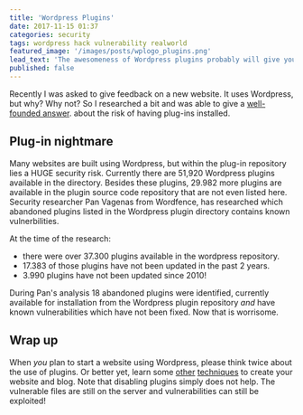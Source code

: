 ```yaml
---
title: 'Wordpress Plugins'
date: 2017-11-15 01:37
categories: security
tags: wordpress hack vulnerability realworld
featured_image: '/images/posts/wplogo_plugins.png'
lead_text: 'The awesomeness of Wordpress plugins probably will give your website a free backdoor'
published: false
---
```


Recently I was asked to give feedback on a new website. It uses Wordpress,
but why? Why not? So I researched a bit and was able to give a [well-founded
answer](https://www.wordfence.com/blog/2017/05/22-abandoned-wordpress-plugins-vulnerabilities).
about the risk of having plug-ins installed.

## Plug-in nightmare
Many websites are built using Wordpress, but within the plug-in repository
lies a HUGE security risk. Currently there are 51,920 Wordpress plugins
available in the directory. Besides these plugins, 29.982 more plugins are
available in the plugin source code repository that are not even listed here.
Security researcher Pan Vagenas from Wordfence, has researched which abandoned
plugins listed in the Wordpress plugin directory contains known vulnerbilities.

At the time of the research:
- there were over 37.300 plugins available in the wordpress repository.
- 17.383 of those plugins have not been updated in the past 2 years.
- 3.990 plugins have not been updated since 2010!

During Pan's analysis 18 abandoned plugins were identified, currently
available for installation from the Wordpress plugin repository _and_
have known vulnerabilities which have not been fixed. Now that is worrisome.

## Wrap up
When _you_ plan to start a website using Wordpress, please think twice about
the use of plugins. Or better yet, learn some [other](https://jekyllrb.com)
[techniques](getbootstrap.com) to create your website and blog.
Note that disabling plugins simply does not help. The vulnerable files are
still on the server and vulnerabilities can still be exploited!

